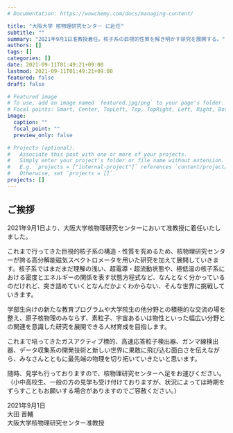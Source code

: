 ```yaml
---
# Documentation: https://wowchemy.com/docs/managing-content/

title: "大阪大学 核物理研究センター に赴任"
subtitle: ""
summary: "2021年9月1日准教授着任。核子系の巨視的性質を解き明かす研究を展開する。"
authors: []
tags: []
categories: []
date: 2021-09-11T01:49:21+09:00
lastmod: 2021-09-11T01:49:21+09:00
featured: false
draft: false

# Featured image
# To use, add an image named `featured.jpg/png` to your page's folder.
# Focal points: Smart, Center, TopLeft, Top, TopRight, Left, Right, BottomLeft, Bottom, BottomRight.
image:
  caption: ""
  focal_point: ""
  preview_only: false

# Projects (optional).
#   Associate this post with one or more of your projects.
#   Simply enter your project's folder or file name without extension.
#   E.g. `projects = ["internal-project"]` references `content/project/deep-learning/index.md`.
#   Otherwise, set `projects = []`.
projects: []
---
```


## ご挨拶

2021年9月1日より、大阪大学核物理研究センターにおいて准教授に着任いたしました。

これまで行ってきた巨視的核子系の構造・性質を究めるため、核物理研究センターが誇る高分解能磁気スペクトロメータを用いた研究を加えて展開していきます。核子系ではまだまだ理解の浅い、超電導・超流動状態や、極低温の核子系における密度とエネルギーの関係を表す状態方程式など、なんとなく分かっているのだけれど、突き詰めていくとなんだかよくわからない、そんな世界に挑戦していきます。

学部生向けの新たな教育プログラムや大学院生の他分野との積極的な交流の場を整え、原子核物理のみならず、素粒子、宇宙あるいは物性といった幅広い分野との関連を意識した研究を展開できる人材育成を目指します。

これまで培ってきたガスアクティブ標的、高速応答粒子検出器、ガンマ線検出器、データ収集系の開発技術と新しい世界に果敢に飛び込む面白さを伝えながら、みなさんとともに最先端の物理を切り拓いていきたいと思います。

随時、見学も行っておりますので、核物理研究センターへ足をお運びください。
（小中高校生、一般の方の見学も受け付けておりますが、状況によっては時期をずらすこともお願いする場合がありますのでご容赦ください。）

2021年9月1日<br/>
大田 晋輔<br/>
大阪大学核物理研究センター准教授

